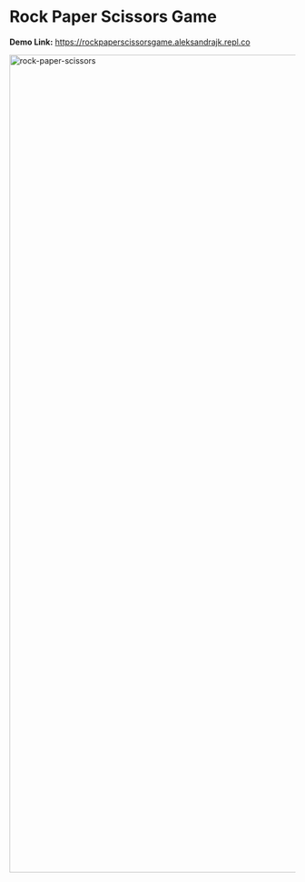 # Rock Paper Scissors Game
   
**Demo Link:** https://rockpaperscissorsgame.aleksandrajk.repl.co

<img width="1439" alt="rock-paper-scissors" src="https://user-images.githubusercontent.com/55165756/222895627-fcb2280a-7ff7-45c2-b4be-d2d9e86abe89.png">
